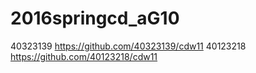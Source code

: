# 2016springcd_aG10

40323139  https://github.com/40323139/cdw11
40123218  https://github.com/40123218/cdw11